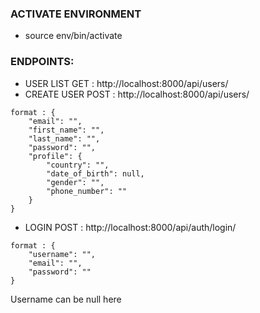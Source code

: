 ### ACTIVATE ENVIRONMENT
* source env/bin/activate
### ENDPOINTS:
* USER LIST GET : http://localhost:8000/api/users/ 
* CREATE USER POST : http://localhost:8000/api/users/ 
``` 
format : {
    "email": "",
    "first_name": "",
    "last_name": "",
    "password": "",
    "profile": {
        "country": "",
        "date_of_birth": null,
        "gender": "",
        "phone_number": ""
    }
}
```

* LOGIN POST : http://localhost:8000/api/auth/login/
``` 
format : {
    "username": "",
    "email": "",
    "password": ""
}
```
Username can be null here
